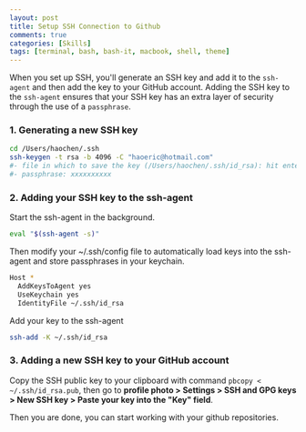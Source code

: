```yaml
---
layout: post
title: Setup SSH Connection to Github
comments: true
categories: [Skills]
tags: [terminal, bash, bash-it, macbook, shell, theme]
---
```



When you set up SSH, you'll generate an SSH key and add it to the `ssh-agent` and then add the key to your GitHub account. Adding the SSH key to the `ssh-agent` ensures that your SSH key has an extra layer of security through the use of a `passphrase`.

### 1. Generating a new SSH key

```bash
cd /Users/haochen/.ssh
ssh-keygen -t rsa -b 4096 -C "haoeric@hotmail.com"
#- file in which to save the key (/Users/haochen/.ssh/id_rsa): hit enter
#- passphrase: xxxxxxxxxx
```

### 2. Adding your SSH key to the ssh-agent

Start the ssh-agent in the background.

```bash
eval "$(ssh-agent -s)"
```

Then modify your ~/.ssh/config file to automatically load keys into the ssh-agent and store passphrases in your keychain.

```bash
Host *
  AddKeysToAgent yes
  UseKeychain yes
  IdentityFile ~/.ssh/id_rsa
```

Add your key to the ssh-agent

```bash
ssh-add -K ~/.ssh/id_rsa
```

### 3. Adding a new SSH key to your GitHub account

Copy the SSH public key to your clipboard with command `pbcopy < ~/.ssh/id_rsa.pub`, then go to **profile photo > Settings > SSH and GPG keys > New SSH key > Paste your key into the "Key" field**.

Then you are done, you can start working with your github repositories.
